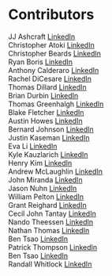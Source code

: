 # Contributors

JJ Ashcraft [LinkedIn](https://www.linkedin.com/in/jjashcraft/)<br/>
Christopher Atoki [LinkedIn](https://www.linkedin.com/in/christopher-atoki/)<br/>
Christopher Beards [LinkedIn](https://www.linkedin.com/in/christopher-beards-1292b529/)<br/>
Ryan Boris [LinkedIn](https://www.linkedin.com/in/ryanboris/)<br/>
Anthony Calderaro [LinkedIn](https://www.linkedin.com/in/anthonyjamescalderaro/)<br/>
Rachel DiCesare [LinkedIn](https://www.linkedin.com/in/rachel-dicesare-a86889ba/)<br/>
Thomas Dillard [LinkedIn](https://www.linkedin.com/in/thomasdillard/)<br/>
Brian Durbin [LinkedIn](https://www.linkedin.com/in/brian-durbin/)<br/>
Thomas Greenhalgh [LinkedIn](https://www.linkedin.com/in/tgreenhalgh/)<br/>
Blake Fletcher [LinkedIn](https://www.linkedin.com/in/blkfltchr/)<br/>
Austin Howes [LinkedIn](https://www.linkedin.com/in/austinhowes/)<br/>
Bernard Johnson [LinkedIn](https://www.linkedin.com/in/bernard-johnson-b59b86168/)<br/>
Justin Kaseman [LinkedIn](https://www.linkedin.com/in/justin-kaseman/)<br/>
Eva Li [LinkedIn](https://www.linkedin.com/in/li-eva/)<br/>
Kyle Kauzlarich [LinkedIn](https://www.linkedin.com/in/kyle-kauzlarich-781b86140/)<br/>
Henry Kim [LinkedIn](https://www.linkedin.com/in/henrykim212/)<br/>
Andrew McLaughlin [LinkedIn](https://www.linkedin.com/in/andrewbmclaughlin/)<br/>
John Miranda [LinkedIn](https://www.linkedin.com/in/john-benedict-miranda-7b2357180/)<br/>
Jason Nuhn [LinkedIn](https://www.linkedin.com/in/jasonnuhn/)<br/>
William Pelton [LinkedIn](https://www.linkedin.com/in/william-pelton/)<br/>
Grant Reighard [LinkedIn](https://www.linkedin.com/in/grantreighard/)<br/>
Cecil John Tantay [LinkedIn](https://www.linkedin.com/in/cjtantay/)<br/>
Nando Theessen [LinkedIn](https://www.linkedin.com/in/nandotheessen/)<br/>
Nathan Thomas [LinkedIn](https://www.linkedin.com/in/nathan-thomas-644b3339/)<br/>
Ben Tsao [LinkedIn](https://www.linkedin.com/in/cbtsao/)<br/>
Patrick Thompson [LinkedIn](https://www.linkedin.com/in/patrick-thompson-the-code-guy/)<br/>
Ben Tsao [LinkedIn](https://www.linkedin.com/in/cbtsao/)<br/>
Randall Whitlock [LinkedIn](https://www.linkedin.com/in/randallwhitlock/)<br/>
